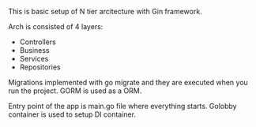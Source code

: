This is basic setup of N tier arcitecture with Gin framework.

Arch is consisted of 4 layers:
- Controllers
- Business
- Services
- Repositories


Migrations implemented with go migrate and they are executed when you run the project.
GORM is used as a ORM.

Entry point of the app is main.go file where everything starts. Golobby container is used to setup DI container.




